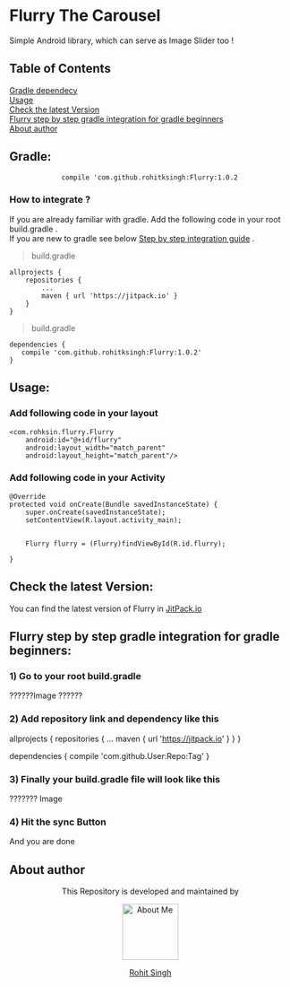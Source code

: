 # **Flurry The Carousel**
Simple Android library, which can serve as Image Slider too !

## Table of Contents  
[Gradle dependecy](#gradledependency)  
[Usage](#usage)  
[Check the latest Version](#latestVersion)  
[Flurry step by step gradle integration for gradle beginners](#stepbystepgradle)  
[About author](#aboutAuthor)



<a name="gradledependency"/>     

## **Gradle:** 
 `             
compile 'com.github.rohitksingh:Flurry:1.0.2                                                                                                                       
`

<a name="Header"/>

### **How to integrate ?** 
If you are already familiar with gradle. Add the following code in your root build.gradle .          
If you are new to gradle see below  [Step by step integration guide](#stepbystepgradle) .

> build.gradle

    allprojects {
		repositories {
			...
			maven { url 'https://jitpack.io' }
		}
	}

> build.gradle

    dependencies {
       compile 'com.github.rohitksingh:Flurry:1.0.2'
    }

<a name="usage"/>

## **Usage:**

### **Add following code in your layout**

    <com.rohksin.flurry.Flurry
        android:id="@+id/flurry"
        android:layout_width="match_parent"
        android:layout_height="match_parent"/>

### **Add following code in your Activity**

    @Override
    protected void onCreate(Bundle savedInstanceState) {
        super.onCreate(savedInstanceState);
        setContentView(R.layout.activity_main);
       

        Flurry flurry = (Flurry)findViewById(R.id.flurry);
        
    }

<a name ="latestVersion"/>  
              
## **Check the latest Version:**             
                
You can find the latest version of Flurry in [JitPack.io](https://jitpack.io/#rohitksingh/Flurry-The-Carousel)

 <a name= "stepbystepgradle"/>

## **Flurry step by step gradle integration for gradle beginners:**

### **1)  Go to your root build.gradle**

??????Image ??????

### **2) Add repository link and dependency like this**  



allprojects {
		repositories {
			...
			maven { url 'https://jitpack.io' }
		}
	}

dependencies {
		compile 'com.github.User:Repo:Tag'
	}

### **3) Finally your build.gradle file will look like this** 

??????? Image

### **4) Hit the sync Button**

And you are done

<a name="aboutAuthor"/>

## About author
<p align="center">This Repository is developed and maintained by </p>
<p align="center">
  <a href="https://github.com/rohitksingh/Test-Repository"><img width="100" height="100" src="https://user-images.githubusercontent.com/11274840/30594610-3763cbce-9d6c-11e7-9576-d616fab835f7.png" title="About Me">
</p></a>
<a href="https://github.com/rohitksingh/Test-Repository">
<p align="center">
  Rohit Singh
</p>
</a>



